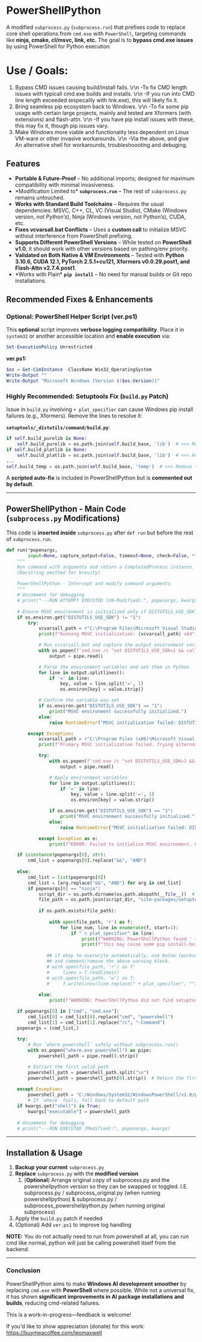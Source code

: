 # PowerShellPython

A modified `subprocess.py` (`subprocess.run`) that prefixes code to replace core shell operations from `cmd.exe` with `PowerShell`, targeting commands like **ninja, cmake, cl/msvc, link, etc.** The goal is to **bypass cmd.exe issues** by using PowerShell for Python execution.

# Use / Goals:

1. Bypass CMD issues causing build/install fails. \r\n
   -To fix CMD length issues with typicall cmd.exe builds and installs. \r\n
   -If you run into CMD line length exceeded (especailly with link.exe), this will likely fix it.
3. Bring seamless pip ecosystem back to Windows. \r\n
   -To fix some pip usage with certain large projects, mainly and tested are Xformers (with extensions) and flash-attn. \r\n
   -If you have pip install issues with these, this may fix it, though pip issues vary.
5. Make Windows more viable and functionality less dependent on Linux VM-ware or other invasive workarounds. \r\n
   -Via the above, and give An alternative shell for workarounds, troubleshoooting and debuging.

## Features

- **Portable & Future-Proof** – No additional imports; designed for maximum compatibility with minimal invasiveness.
- \*Modification Limited to\* **`subprocess.run`** – The rest of `subprocess.py` remains untouched.
- **Works with Standard Build Toolchains** – Requires the usual dependencies: MSVC, C++, CL, VC (Visual Studio), CMake (Windows version, *not Python’s*), Ninja (Windows version, not Python’s), CUDA, etc.
- **Fixes vcvarsall.bat Conflicts** – Uses a **custom call** to initialize MSVC without interference from PowerShell prefixing.
- **Supports Different PowerShell Versions** – While tested on **PowerShell v1.0**, it should work with other versions based on pathing/env priority.
- **Validated on Both Native & VM Environments** – Tested with **Python 3.10.6, CUDA 12.1, PyTorch 2.5.1+cu121, Xformers v0.0.29.post1, and Flash-Attn v2.7.4.post1**.
- \*Works with Plain\* **`pip install`** – No need for manual builds or Git repo installations.

## Recommended Fixes & Enhancements

### **Optional: PowerShell Helper Script (ver.ps1)**

This **optional** script improves **verbose logging compatibility**. Place it in `system32` or another accessible location and **enable execution** via:

```powershell
Set-ExecutionPolicy Unrestricted
```

**ver.ps1:**

```powershell
$os = Get-CimInstance -ClassName Win32_OperatingSystem
Write-Output ""
Write-Output "Microsoft Windows [Version $($os.Version)]"
```

### Highly Recommended: Setuptools Fix (`build.py` Patch)

Issue in `build.py` involving `+ plat_specifier` can cause Windows pip install failures (e.g., Xformers). Remove the lines to resolve it:

**`setuptools/_distutils/command/build.py`**:

```python
if self.build_purelib is None:
    self.build_purelib = os.path.join(self.build_base, 'lib')  # <<< Remove + plat_specifier
if self.build_platlib is None:
    self.build_platlib = os.path.join(self.build_base, 'lib')  # <<< Remove + plat_specifier
...
self.build_temp = os.path.join(self.build_base, 'temp')  # <<< Remove + plat_specifier
```

A **scripted auto-fix** is included in PowerShellPython but is **commented out by default**.

---

## **PowerShellPython - Main Code (**`subprocess.py` Modifications)

This code is **inserted inside** `subprocess.py` after `def run` but before the rest of `subprocess.run`.

```python
def run(*popenargs,
        input=None, capture_output=False, timeout=None, check=False, **kwargs):
    """
    Run command with arguments and return a CompletedProcess instance.
    (Docstring omitted for brevity)
    
    PowerShellPython - Intercept and modify command arguments
    """
    # Uncomment for debugging
    # print("---RUN ATTEMPT EXECUTED (UN-Modified):", popenargs, kwargs)
    
    # Ensure MSVC environment is initialized only if DISTUTILS_USE_SDK is NOT set
    if os.environ.get("DISTUTILS_USE_SDK") != "1":
        try:
            vcvarsall_path = r"C:\Program Files\Microsoft Visual Studio\2022\Community\VC\Auxiliary\Build\vcvarsall.bat"
            print(f"Running MSVC initialization: {vcvarsall_path} x64")

            # Run vcvarsall.bat and capture the output environment variables
            with os.popen(f'cmd.exe /c "set DISTUTILS_USE_SDK=1 && call \"{vcvarsall_path}\" x64 && set"') as pipe:
                output = pipe.read()

            # Parse the environment variables and set them in Python
            for line in output.splitlines():
                if '=' in line:
                    key, value = line.split('=', 1)
                    os.environ[key] = value.strip()

            # Confirm the variable was set
            if os.environ.get("DISTUTILS_USE_SDK") == "1":
                print("MSVC environment successfully initialized.")
            else:
                raise RuntimeError("MSVC initialization failed: DISTUTILS_USE_SDK not set.")

        except Exception:
            vcvarsall_path = r"C:\Program Files (x86)\Microsoft Visual Studio\2022\Community\VC\Auxiliary\Build\vcvarsall.bat"
            print(f"Primary MSVC initialization failed. Trying alternative: {vcvarsall_path} x64")

            try:
                with os.popen(f'cmd.exe /c "set DISTUTILS_USE_SDK=1 && call \"{vcvarsall_path}\" x64 && set"') as pipe:
                    output = pipe.read()

                # Apply environment variables
                for line in output.splitlines():
                    if '=' in line:
                        key, value = line.split('=', 1)
                        os.environ[key] = value.strip()

                if os.environ.get("DISTUTILS_USE_SDK") == "1":
                    print("MSVC environment successfully initialized.")
                else:
                    raise RuntimeError("MSVC initialization failed: DISTUTILS_USE_SDK not set.")

            except Exception as e:
                print(f"ERROR: Failed to initialize MSVC environment. Compilation may fail! ({e})")

    if isinstance(popenargs[0], str):
        cmd_list = popenargs[0].replace("&&", "AND")
        
    else:
        cmd_list = list(popenargs[0])
        cmd_list = [arg.replace("&&", "AND") for arg in cmd_list]
        if popenargs[0] == "ninja":
            script_dir = os.path.dirname(os.path.abspath(__file__))  # Get the directory of the script
            file_path = os.path.join(script_dir, "site-packages/setuptools/_distutils/command/build.py")
            
            if os.path.exists(file_path):
                
                with open(file_path, 'r') as f:
                    for line_num, line in enumerate(f, start=1):
                        if " + plat_specifier" in line:
                            print(f"WARNING: PowerShellPython found ' + plat_specifier' in setuptools/_distutils/command/build.py at line {line_num}.")
                            print(f"this may cause some pip install-builds to fail on windows! (I.E. Xformers)")
                            
               ## if okay to overwrite automatically, use below (workaround for automatic updates etc.)
               ## and comment/remove the above warning block.
               # with open(file_path, 'r') as f:
               #     lines = f.readlines()
               # with open(file_path, 'w') as f:
               #     f.writelines(line.replace(" + plat_specifier", "") for line in lines)
                    
            else:
                print(f"WARNING: PowerShellPython did not find setuptools!")

    if popenargs[0] in ["cmd", "cmd.exe"]:
        cmd_list[0] = cmd_list[0].replace("cmd", "powershell")
        cmd_list[1] = cmd_list[1].replace("/c", "-Command")
    popenargs = (cmd_list,)
    
    try:
        # Run `where powershell` safely without subprocess.run()
        with os.popen("where.exe powershell") as pipe:
            powershell_path = pipe.read().strip()

        # Extract the first valid path
        powershell_path = powershell_path.split("\n")
        powershell_path = powershell_path[0].strip()  # Return the first valid path
        
    except Exception:
        powershell_path = "C:/Windows/System32/WindowsPowerShell/v1.0/powershell.exe"  
        # If `where` fails, fall back to default path    
    if kwargs.get("shell") is True:
        kwargs["executable"] = powershell_path
    
    # Uncomment for debugging
    # print("---RUN EXECUTED (Modified):", popenargs, kwargs)
```

---

## **Installation & Usage**

1. **Backup your current** `subprocess.py` 
2. **Replace** `subprocess.py` with the **modified version** 
   1. (**Optional**) Arrange original copy of subprocess.py and the powershellpython version so they can be swapped or toggled.
      I.E.
      subprocess.py / subprocess_original.py (when running powershellpython)
      &
      subprocess.py / subprocess_powershellpython.py (when running original subprocess)
3. Apply the `build.py` patch if needed
4. (Optional) Add `ver.ps1` to improve log handling

**NOTE:** You do not actually need to run from powershell at all, you can run cmd like normal, python will just be calling powershell itself from the backend.

---

### **Conclusion**

PowerShellPython aims to make **Windows AI development smoother** by replacing `cmd.exe` with **PowerShell** where possible. While not a universal fix, it has shown **significant improvements in AI package installations and builds**, reducing cmd-related failures.

This is a work-in-progress—feedback is welcome!

If you'd like to show appreciation (donate) for this work:
https://buymeacoffee.com/leomaxwell
